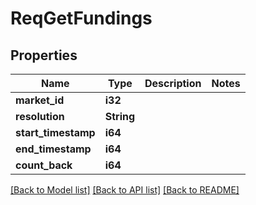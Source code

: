 # ReqGetFundings

## Properties

Name | Type | Description | Notes
------------ | ------------- | ------------- | -------------
**market_id** | **i32** |  | 
**resolution** | **String** |  | 
**start_timestamp** | **i64** |  | 
**end_timestamp** | **i64** |  | 
**count_back** | **i64** |  | 

[[Back to Model list]](../README.md#documentation-for-models) [[Back to API list]](../README.md#documentation-for-api-endpoints) [[Back to README]](../README.md)



